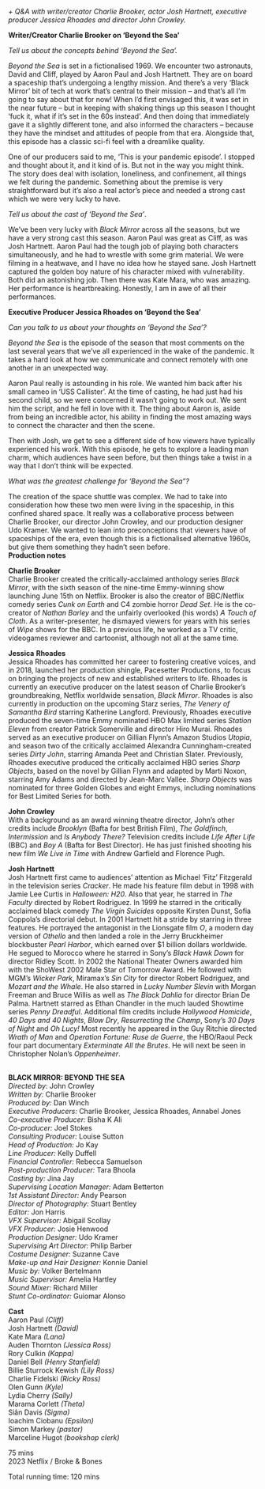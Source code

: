 
_+ Q&A with writer/creator Charlie Brooker, actor Josh Hartnett, executive producer Jessica Rhoades and director John Crowley._

**Writer/Creator Charlie Brooker on ‘Beyond the Sea’**

_Tell us about the concepts behind ‘Beyond the Sea’._

_Beyond the Sea_ is set in a fictionalised 1969. We encounter two astronauts, David and Cliff, played by Aaron Paul and Josh Hartnett. They are on board a spaceship that’s undergoing a lengthy mission. And there’s a very ‘Black Mirror’ bit of tech at work that’s central to their mission – and that’s all I’m going to say about that for now! When I’d first envisaged this, it was set in the near future – but in keeping with shaking things up this season I thought ‘fuck it, what if it’s set in the 60s instead’.  And then doing that immediately gave it a slightly different tone, and also informed the characters – because they have the mindset and attitudes of people from that era. Alongside that, this episode has a classic sci-fi feel with a dreamlike quality.

One of our producers said to me, ‘This is your pandemic episode’. I stopped and thought about it, and it kind of is. But not in the way you might think. The story does deal with isolation, loneliness, and confinement, all things we felt during the pandemic. Something about the premise is very straightforward but it’s also a real actor’s piece and needed a strong cast which we were very lucky to have.

_Tell us about the cast of ‘Beyond the Sea’_.

We’ve been very lucky with _Black Mirror_ across all the seasons, but we have a very strong cast this season. Aaron Paul was great as Cliff, as was Josh Hartnett. Aaron Paul had the tough job of playing both characters simultaneously, and he had to wrestle with some grim material. We were filming in a heatwave, and I have no idea how he stayed sane. Josh Hartnett captured the golden boy nature of his character mixed with vulnerability. Both did an astonishing job. Then there was Kate Mara, who was amazing. Her performance is heartbreaking. Honestly, I am in awe of all their performances.

**Executive Producer Jessica Rhoades on ‘Beyond the Sea’**

_Can you talk to us about your thoughts on ‘Beyond the Sea’?_

_Beyond the Sea_ is the episode of the season that most comments on the last several years that we’ve all experienced in the wake of the pandemic. It takes a hard look at how we communicate and connect remotely with one another in an unexpected way.

Aaron Paul really is astounding in his role. We wanted him back after his small cameo in ‘USS Callister’. At the time of casting, he had just had his second child, so we were concerned it wasn’t going to work out. We sent him the script, and he fell in love with it. The thing about Aaron is, aside from being an incredible actor, his ability in finding the most amazing ways to connect the character and then the scene.

Then with Josh, we get to see a different side of how viewers have typically experienced his work. With this episode, he gets to explore a leading man charm, which audiences have seen before, but then things take a twist in a way that I don’t think will be expected.

_What was the greatest challenge for ‘Beyond the Sea”?_

The creation of the space shuttle was complex. We had to take into consideration how these two men were living in the spaceship, in this confined shared space.  It really was a collaborative process between Charlie Brooker, our director John Crowley, and our production designer Udo Kramer. We wanted to lean into preconceptions that viewers have of spaceships of the era, even though this is a fictionalised alternative 1960s, but give them something they hadn’t seen before.  
**Production notes**
<br>

**Charlie Brooker**  
Charlie Brooker created the critically-acclaimed anthology series _Black Mirror_, with the sixth season of the nine-time Emmy-winning show launching June 15th on Netflix. Brooker is also the creator of BBC/Netflix comedy series _Cunk_ _on Earth_ and C4 zombie horror _Dead_ _Set_. He is the co-creator of _Nathan_ _Barley_ and the unfairly overlooked (his words) _A Touch of Cloth_. As a writer-presenter, he dismayed viewers for years with his series of _Wipe_ shows for the BBC. In a previous life, he worked as a TV critic, videogames reviewer and cartoonist, although not all at the same time.

**Jessica**  **Rhoades**  
Jessica Rhoades has committed her career to fostering creative voices, and in 2018, launched her production shingle, Pacesetter Productions, to focus on bringing the projects of new and established writers to life. Rhoades is currently an executive producer on the latest season of Charlie Brooker’s groundbreaking, Netflix worldwide sensation, _Black_ _Mirror_. Rhoades is also currently in production on the upcoming Starz series, _The Venery of Samantha_ _Bird_ starring Katherine Langford. Previously, Rhoades executive produced the seven-time Emmy nominated HBO Max limited series _Station_ _Eleven_ from creator Patrick Somerville and director Hiro Murai. Rhoades served as an executive producer on Gillian Flynn’s Amazon Studios _Utopia_, and season two of the critically acclaimed Alexandra Cunningham-created series _Dirty_ _John_, starring Amanda Peet and Christian Slater. Previously, Rhoades executive produced the critically acclaimed HBO series _Sharp_ _Objects_, based on the novel by Gillian Flynn and adapted by Marti Noxon, starring Amy Adams and directed by Jean-Marc Vallée. _Sharp_ _Objects_ was nominated for three Golden Globes and eight Emmys, including nominations for Best Limited Series for both.

**John Crowley**  
With a background as an award winning theatre director, John’s other credits include _Brooklyn_ (Bafta for best British Film), _The Goldfinch_, _Intermission_ and _Is_ _Anybody_ _There?_ Television credits include _Life After Life_ (BBC) and _Boy A_ (Bafta for Best Director). He has just finished shooting his new film _We Live in Time_ with Andrew Garfield and Florence Pugh.

**Josh Hartnett**  
Josh Hartnett first came to audiences’ attention as Michael ‘Fitz’ Fitzgerald in the television series _Cracker_. He made his feature film debut in 1998 with Jamie Lee Curtis in _Halloween: H20_. Also that year, he starred in _The Faculty_ directed by Robert Rodriguez. In 1999 he starred in the critically acclaimed black comedy _The Virgin Suicides_ opposite Kirsten Dunst, Sofia Coppola’s directorial debut. In 2001 Hartnett hit a stride by starring in three features. He portrayed the antagonist in the Lionsgate film _O_, a modern day version of _Othello_ and then landed a role in the Jerry Bruckheimer blockbuster _Pearl Harbor_, which earned over $1 billion dollars worldwide. He segued to Morocco where he starred in Sony’s _Black Hawk Down_ for director Ridley Scott. In 2002 the National Theater Owners awarded him with the ShoWest 2002 Male Star of Tomorrow Award. He followed with MGM’s _Wicker_ _Park_, Miramax’s _Sin City_ for director Robert Rodriguez, and _Mozart and the Whale_. He also starred in _Lucky Number Slevin_ with Morgan Freeman and Bruce Willis as well as  _The Black Dahlia_ for director Brian De Palma. Hartnett starred as Ethan Chandler in the much lauded Showtime series _Penny_ _Dreadful_. Additional film credits include _Hollywood Homicide_, _40 Days and 40 Nights_, _Blow Dry_, _Resurrecting the Champ_, Sony’s _30 Days of Night_ and _Oh Lucy!_ Most recently he appeared in the Guy Ritchie directed _Wrath of Man_ and _Operation Fortune: Ruse de Guerre_, the HBO/Raoul Peck four part documentary _Exterminate All the Brutes_. He will next be seen in Christopher Nolan’s _Oppenheimer_.
<br><br>


**BLACK MIRROR: BEYOND THE SEA**<br>
_Directed by:_ John Crowley<br>
_Written by:_ Charlie Brooker<br>
_Produced by:_ Dan Winch<br>
_Executive Producers:_ Charlie Brooker,  Jessica Rhoades, Annabel Jones<br>
_Co-executive Producer:_ Bisha K Ali<br>
_Co-producer:_ Joel Stokes<br>
_Consulting Producer:_ Louise Sutton<br>
_Head of Production:_ Jo Kay<br>
_Line Producer:_ Kelly Duffell<br>
_Financial Controller:_ Rebecca Samuelson<br>
_Post-production Producer:_ Tara Bhoola<br>
_Casting by:_ Jina Jay<br>
_Supervising Location Manager:_ Adam Betterton<br>
_1st Assistant Director:_ Andy Pearson<br>
_Director of Photography:_ Stuart Bentley<br>
_Editor:_ Jon Harris<br>
_VFX Supervisor:_ Abigail Scollay<br>
_VFX Producer:_ Josie Henwood<br>
_Production Designer:_ Udo Kramer<br>
_Supervising Art Director:_ Philip Barber<br>
_Costume Designer:_ Suzanne Cave<br>
_Make-up and Hair Designer:_ Konnie Daniel<br>
_Music by:_ Volker Bertelmann<br>
_Music Supervisor:_ Amelia Hartley<br>
_Sound Mixer:_ Richard Miller<br>
_Stunt Co-ordinator:_ Guiomar Alonso<br>

**Cast**<br>
Aaron Paul _(Cliff)_<br>
Josh Hartnett _(David)_<br>
Kate Mara _(Lana)_<br>
Auden Thornton _(Jessica Ross)_<br>
Rory Culkin _(Kappa)_<br>
Daniel Bell _(Henry Stanfield)_<br>
Billie Sturrock Kewish _(Lily Ross)_<br>
Charlie Fidelski _(Ricky Ross)_<br>
Olen Gunn _(Kyle)_<br>
Lydia Cherry _(Sally)_<br>
Marama Corlett _(Theta)_<br>
Siân Davis _(Sigma)_<br>
Ioachim Ciobanu _(Epsilon)_<br>
Simon Markey _(pastor)_<br>
Marceline Hugot _(bookshop clerk)_<br>

75 mins<br>
2023 Netflix / Broke & Bones

Total running time: 120 mins<br>
<br>
<!--stackedit_data:
eyJoaXN0b3J5IjpbMTg0ODk2MTExNl19
-->